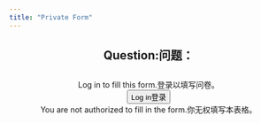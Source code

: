 ```yaml
---
title: "Private Form"
---
```


<div style="text-align: center">
    <h2><span lang="eng">Question:</span><span lang="chn">问题：</span></h2>
    <h2 id="question"></h2>
    <div id="result" style="display: none">
        <textarea id="inputBox" name="feedback" placeholder="Enter your reponse here... / 输入你的回答..." style="font-size: 16px; height: 39px;"></textarea>
        <button id="submit"><span class="eng">Submit</span><span class="chn">提交</span></button>
    </div>
    <div id="alert">
        <span class="eng">Log in to fill this form.</span><span class="chn">登录以填写问卷。</span><br>
        <button onclick="window.open('/assets/html/login.html')"><span class="eng">Log in</span><span class="chn">登录</span></button>
    </div>
    <div id="no-auth">
        <span class="eng">You are not authorized to fill in the form.</span><span class="chn">你无权填写本表格。</span>
    </div>
</div>

<script type="module" src="./form.js"></script>